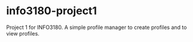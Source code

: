 # info3180-project1
Project 1 for INFO3180. A simple profile manager to create profiles and to view profiles.
